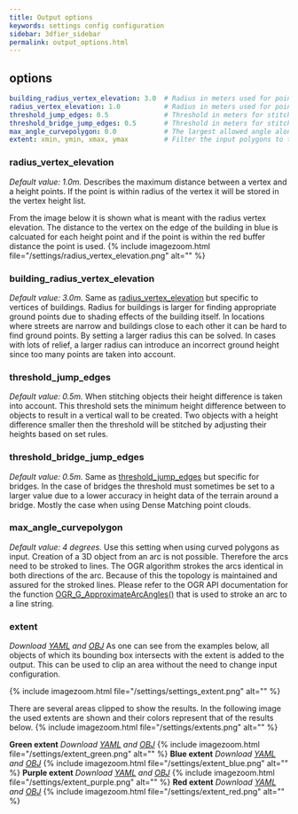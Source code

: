 ```yaml
---
title: Output options
keywords: settings config configuration
sidebar: 3dfier_sidebar
permalink: output_options.html
---
```


## options
~~~ yaml
building_radius_vertex_elevation: 3.0  # Radius in meters used for point-vertex distance between 3D points and vertices of building polygons, radius_vertex_elevation used when not specified
radius_vertex_elevation: 1.0           # Radius in meters used for point-vertex distance between 3D points and vertices of polygons
threshold_jump_edges: 0.5              # Threshold in meters for stitching adjacent objects, when the height difference is larger then the threshold a vertical wall is created 
threshold_bridge_jump_edges: 0.5       # Threshold in meters for stitching bridges to adjacent objects, if not specified it falls back to threshold_jump_edges
max_angle_curvepolygon: 0.0            # The largest allowed angle along the stroked arc of a curved polygon. Use zero for the default setting. (https://gdal.org/doxygen/ogr__api_8h.html#a87f8bce40c82b3513e36109ea051dff2)
extent: xmin, ymin, xmax, ymax         # Filter the input polygons to this extent
~~~

### radius_vertex_elevation
*Default value: 1.0m.* 
Describes the maximum distance between a vertex and a height points. If the point is within radius of the vertex it will be stored in the vertex height list.

From the image below it is shown what is meant with the radius vertex elevation. The distance to the vertex on the edge of the building in blue is calcuated for each height point and if the point is within the red buffer distance the point is used.
{% include imagezoom.html file="/settings/radius_vertex_elevation.png" alt="" %}

### building_radius_vertex_elevation
*Default value: 3.0m.*
Same as [radius_vertex_elevation](#radius_vertex_elevation) but specific to vertices of buildings. Radius for buildings is larger for finding appropriate ground points due to shading effects of the building itself. In locations where streets are narrow and buildings close to each other it can be hard to find ground points. By setting a larger radius this can be solved. In cases with lots of relief, a larger radius can introduce an incorrect ground height since too many points are taken into account.

### threshold_jump_edges
*Default value: 0.5m.*
When stitching objects their height difference is taken into account. This threshold sets the minimum height difference between to objects to result in a vertical wall to be created. Two objects with a height difference smaller then the threshold will be stitched by adjusting their heights based on set rules.

### threshold_bridge_jump_edges
*Default value: 0.5m.*
Same as [threshold_jump_edges](#threshold_jump_edges) but specific for bridges. In the case of bridges the threshold must sometimes be set to a larger value due to a lower accuracy in height data of the terrain around a bridge. Mostly the case when using Dense Matching point clouds.

### max_angle_curvepolygon
*Default value: 4 degrees.*
Use this setting when using curved polygons as input. Creation of a 3D object from an arc is not possible. Therefore the arcs need to be stroked to lines. The OGR algorithm strokes the arcs identical in both directions of the arc. Because of this the topology is maintained and assured for the stroked lines. Please refer to the OGR API documentation for the function [OGR_G_ApproximateArcAngles()](https://gdal.org/doxygen/ogr__api_8h.html#a87f8bce40c82b3513e36109ea051dff2) that is used to stroke an arc to a line string.

### extent
*Download [YAML]({{site.baseurl}}/assets/configs/extent_green.yml) and [OBJ]({{site.baseurl}}/assets/configs/extent_green.obj)*
As one can see from the examples below, all objects of which its bounding box intersects with the extent is added to the output. This can be used to clip an area without the need to change input configuration.

{% include imagezoom.html file="/settings/settings_extent.png" alt="" %}

There are several areas clipped to show the results. In the following image the used extents are shown and their colors represent that of the results below.
{% include imagezoom.html file="/settings/extents.png" alt="" %}

**Green extent**
*Download [YAML]({{site.baseurl}}/assets/configs/extent_green.yml) and [OBJ]({{site.baseurl}}/assets/configs/extent_green.obj)*
{% include imagezoom.html file="/settings/extent_green.png" alt="" %}
**Blue extent**
*Download [YAML]({{site.baseurl}}/assets/configs/extent_blue.yml) and [OBJ]({{site.baseurl}}/assets/configs/extent_blue.obj)*
{% include imagezoom.html file="/settings/extent_blue.png" alt="" %}
**Purple extent**
*Download [YAML]({{site.baseurl}}/assets/configs/extent_purple.yml) and [OBJ]({{site.baseurl}}/assets/configs/extent_purple.obj)*
{% include imagezoom.html file="/settings/extent_purple.png" alt="" %}
**Red extent**
*Download [YAML]({{site.baseurl}}/assets/configs/extent_red.yml) and [OBJ]({{site.baseurl}}/assets/configs/extent_red.obj)*
{% include imagezoom.html file="/settings/extent_red.png" alt="" %}